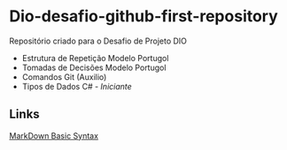 # Dio-desafio-github-first-repository
Repositório criado para o Desafio de Projeto DIO

- Estrutura de Repetição Modelo Portugol
- Tomadas de Decisões Modelo Portugol
- Comandos Git (Auxilio)
- Tipos de Dados C# - *Iniciante*


## Links
[MarkDown Basic Syntax](https://www.markdownguide.org/basic-syntax/)
